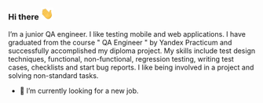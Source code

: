 ### Hi there <img src="https://raw.githubusercontent.com/ABSphreak/ABSphreak/master/gifs/Hi.gif" width="26px" />

I’m a junior QA engineer. I like testing mobile and web applications.
I have graduated from the course " QA Engineer " by Yandex Practicum and successfully accomplished my diploma project. My skills include test design techniques, functional, non-functional, regression testing, writing test cases, checklists and start bug reports. I like being involved in a project and solving non-standard tasks.

- 🔭 I’m currently looking for a new job.

<!--
**ekaterina-chuvagina/ekaterina-chuvagina** is a ✨ _special_ ✨ repository because its `README.md` (this file) appears on your GitHub profile.


Here are some ideas to get you started:

- 🔭 I’m currently working on ...
- 🌱 I’m currently learning ...
- 👯 I’m looking to collaborate on ...
- 🤔 I’m looking for help with ...
- 💬 Ask me about ...
- 📫 How to reach me: yhlova93@gmail.com
- 😄 Pronouns: ...
- ⚡ Fun fact: ...

-->
